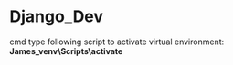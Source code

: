 # Django_Dev

cmd type following script to activate virtual environment:
**James_venv\Scripts\activate**
